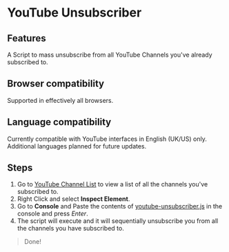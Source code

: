 # YouTube Unsubscriber

## Features
A Script to mass unsubscribe from all YouTube Channels you've already subscribed to.

## Browser compatibility
Supported in effectively all browsers.

## Language compatibility
Currently compatible with YouTube interfaces in English (UK/US) only. Additional languages planned for future updates.

## Steps
1. Go to [YouTube Channel List](https://www.youtube.com/feed/channels) to view a list of all the channels you've subscribed to.
2. Right Click and select **Inspect Element**.
3. Go to **Console** and Paste the contents of [youtube-unsubscriber.js](https://github.com/moutaouakkil/youtube-unsubscriber/blob/master/youtube-unsubscriber.js) in the console and press _Enter_.
4. The script will execute and it will sequentially unsubscribe you from all the channels you have subscribed to.

> Done!
